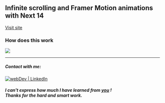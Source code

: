 ## Infinite scrolling and Framer Motion animations with Next 14

[Visit site](https://next14-anime-sxidsvit.vercel.app/)

### How does this work

![](demo.gif)

---

##### Contact with me:

[<img alt="webDev | LinkedIn" src="https://img.shields.io/badge/linkedin-0077B5.svg?&style=for-the-badge&logo=linkedin&logoColor=white" />][linkedin]

[linkedin]: https://www.linkedin.com/in/sergiy-antonyuk/

##### I can't express how much I have learned from [you](https://www.youtube.com/@javascriptmastery) ! <br> Thanks for the hard and smart work.
